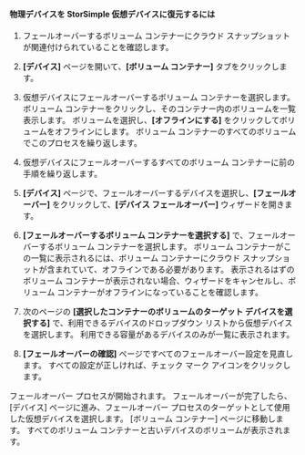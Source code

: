 #### 物理デバイスを StorSimple 仮想デバイスに復元するには

1. フェールオーバーするボリューム コンテナーにクラウド スナップショットが関連付けられていることを確認します。

2. **[デバイス]** ページを開いて、**[ボリューム コンテナー]** タブをクリックします。

3. 仮想デバイスにフェールオーバーするボリューム コンテナーを選択します。 ボリューム コンテナーをクリックし、そのコンテナー内のボリュームを一覧表示します。 ボリュームを選択し、**[オフラインにする]** をクリックしてボリュームをオフラインにします。 ボリューム コンテナーのすべてのボリュームでこのプロセスを繰り返します。

4. 仮想デバイスにフェールオーバーするすべてのボリューム コンテナーに前の手順を繰り返します。

5. **[デバイス]** ページで、フェールオーバーするデバイスを選択し、**[フェールオーバー]** をクリックして、**[デバイス フェールオーバー]** ウィザードを開きます。

6. **[フェールオーバーするボリューム コンテナーを選択する]** で、フェールオーバーするボリューム コンテナーを選択します。 ボリューム コンテナーがこの一覧に表示されるには、ボリューム コンテナーにクラウド スナップショットが含まれていて、オフラインである必要があります。 表示されるはずのボリューム コンテナーが表示されない場合、ウィザードをキャンセルし、ボリューム コンテナーがオフラインになっていることを確認します。

7. 次のページの **[選択したコンテナーのボリュームのターゲット デバイスを選択する]** で、利用できるデバイスのドロップダウン リストから仮想デバイスを選択します。 利用できる容量があるデバイスのみが一覧に表示されます。

8. **[フェールオーバーの確認]** ページですべてのフェールオーバー設定を見直します。 すべての設定が正しければ、チェック マーク アイコンをクリックします。

フェールオーバー プロセスが開始されます。 フェールオーバーが完了したら、[デバイス] ページに進み、フェールオーバー プロセスのターゲットとして使用した仮想デバイスを選択します。 [ボリューム コンテナー] ページに移動します。 すべてのボリューム コンテナーと古いデバイスのボリュームが表示されます。




